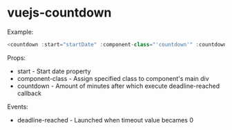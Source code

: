 # vuejs-countdown
Example:
```javascript
<countdown :start="startDate" :component-class="'countdown'" :countdown="timeout" @deadline-reached="deleteOrder()"></countdown>
```

Props:
- start - Start date property
- component-class - Assign specified class to component's main div
- countdown - Amount of minutes after which execute deadline-reached callback

Events:
- deadline-reached - Launched when timeout value becames 0
